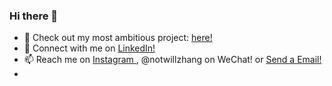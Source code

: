 ### Hi there 👋

<!--
**notwz/notwz** is a ✨ _special_ ✨ repository because its `README.md` (this file) appears on your GitHub profile.

Here are some ideas to get you started:

- 🔭 I’m currently working on ...
- 🌱 I’m currently learning ...
- 👯 I’m looking to collaborate on ...
- 🤔 I’m looking for help with ...
- 💬 Ask me about ...
- 📫 How to reach me: ...
- 😄 Pronouns: ...
- ⚡ Fun fact: ...
-->

- 🔭 Check out my most ambitious project: <a href="https://chinadelightmd.com"> here! </a> 
- 👔 Connect with me on <a href="https://www.linkedin.com/in/will-zhang-9721b91ab/"> LinkedIn! </a>
- 📫 Reach me on <a href="https://www.instagram.com/notwillzhang/"> Instagram </a>, @notwillzhang on WeChat! or <a href = "mailto: wz282@cornell.edu"> Send a Email! </a>
- 
